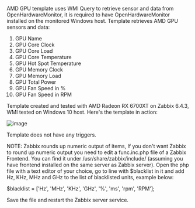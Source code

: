 AMD GPU template uses WMI Query to retrieve sensor and data from OpenHardwareMonitor, it is required to have OpenHardwareMonitor installed on the monitored Windows host.
Template retrieves AMD GPU sensors and data:
1. GPU Name
2. GPU Core Clock
3. GPU Core Load
4. GPU Core Temperature
5. GPU Hot Spot Temperature
6. GPU Memory Clock
7. GPU Memory Load
8. GPU Total Power
9. GPU Fan Speed in %
10. GPU Fan Speed in RPM

Template created and tested with AMD Radeon RX 6700XT on Zabbix 6.4.3, WMI tested on Windows 10 host.
Here's the template in action:

![image](https://github.com/demichel93/AMD_GPU_Zabbix_Template/assets/69034200/dea3e258-0ca7-476e-b2a8-2c1dd54f886e)


Template does not have any triggers.

NOTE: Zabbix rounds up numeric output of items, If you don't want Zabbix to round up numeric output you need to edit a func.inc.php file of a Zabbix Frontend. You can find it under /usr/share/zabbix/include/ (assuming you have frontend installed on the same server as Zabbix server). 
Open the php file with a text editor of your choice, go to line with $blacklist in it and add Hz, KHz, MHz and GHz to the list of blacklisted units, example below:

$blacklist = ['Hz', 'MHz', 'KHz', 'GHz', '%', 'ms', 'rpm', 'RPM'];

Save the file and restart the Zabbix server service.
